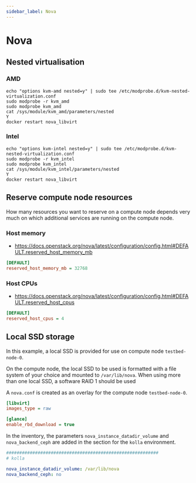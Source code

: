 ```yaml
---
sidebar_label: Nova
---
```


# Nova

## Nested virtualisation

### AMD

```
echo "options kvm-amd nested=y" | sudo tee /etc/modprobe.d/kvm-nested-virtualization.conf
sudo modprobe -r kvm_amd
sudo modprobe kvm_amd
cat /sys/module/kvm_amd/parameters/nested
Y
docker restart nova_libvirt
```

### Intel

```
echo "options kvm-intel nested=y" | sudo tee /etc/modprobe.d/kvm-nested-virtualization.conf
sudo modprobe -r kvm_intel
sudo modprobe kvm_intel
cat /sys/module/kvm_intel/parameters/nested
Y
docker restart nova_libvirt
```

## Reserve compute node resources

How many resources you want to reserve on a compute node depends very much on which additional
services are running on the compute node.

### Host memory

* https://docs.openstack.org/nova/latest/configuration/config.html#DEFAULT.reserved_host_memory_mb

```ini title="environments/kolla/files/overlays/nova/nova-compute.conf"
[DEFAULT]
reserved_host_memory_mb = 32768
```

### Host CPUs

* https://docs.openstack.org/nova/latest/configuration/config.html#DEFAULT.reserved_host_cpus

```ini title="environments/kolla/files/overlays/nova/nova-compute.conf"
[DEFAULT]
reserved_host_cpus = 4
```

## Local SSD storage

In this example, a local SSD is provided for use on compute node `testbed-node-0`.

On the compute node, the local SSD to be used is formatted with a file system of
your choice and mounted to `/var/lib/nova`. When using more than one local SSD, a
software RAID 1 should be used

A `nova.conf` is created as an overlay for the compute node `testbed-node-0`.

```ini title="environments/kolla/files/overlays/testbed-node-0/nova.conf"
[libvirt]
images_type = raw

[glance]
enable_rbd_download = true
```

In the inventory, the parameters `nova_instance_datadir_volume` and `nova_backend_ceph`
are added in the section for the `kolla` environment.


```yaml title="inventory/host_vars/testbed-node-0.yml"
##########################################################
# kolla

nova_instance_datadir_volume: /var/lib/nova
nova_backend_ceph: no
```
